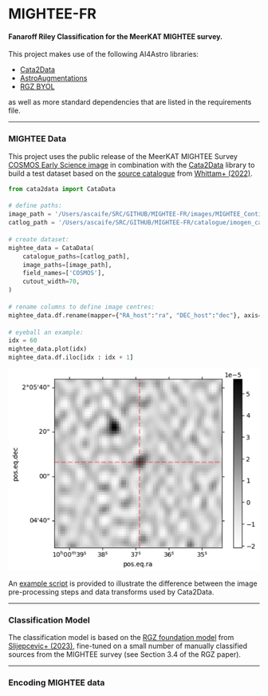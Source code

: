 # MIGHTEE-FR
#### Fanaroff Riley Classification for the MeerKAT MIGHTEE survey.

This project makes use of the following AI4Astro libraries:

* [Cata2Data](https://github.com/mb010/Cata2Data)
* [AstroAugmentations](https://github.com/mb010/AstroAugmentations)
* [RGZ BYOL](https://github.com/inigoval/byol)

as well as more standard dependencies that are listed in the requirements file.

---
### MIGHTEE Data

This project uses the public release of the MeerKAT MIGHTEE Survey [COSMOS Early Science image](https://archive-gw-1.kat.ac.za/public/repository/10.48479/emmd-kf31/index.html) in combination with the [Cata2Data](https://github.com/mb010/Cata2Data) library to build a test dataset based on the [source catalogue](https://oup.silverchair-cdn.com/oup/backfile/Content_public/Journal/mnras/516/1/10.1093_mnras_stac2140/1/stac2140_supplemental_file.txt?Expires=1721326470&Signature=0-GDWoKHy-L7oEezOjr1i4sh5VE8VbG3ougu2acVEpldMVnh8witzUa65jXKPLUQmbrPNF3xC-siUkQ5TJoFs4EV7UTrzTwYO0i13lH3RQGMBIwTYGprssidQt~azEy1yad5CV7RKQAUI-osy743YkbjWAo~VHOwcX6BvQg5QCHFFL1E0vAajqCY~v~c7oeHK0UwWmlOtEU2JIVF6VQbjibGyIeCrGvB00yu7Pp9aUFYLBRjqOLuzJsevSFJZ8fb6-yACQd~Kx0dELi7s5aKQUF9G7zFY5G6~dKiOAOmm3Ri2pcsmvctfFplTNjneCydY1~~OYVccrY9Q1wV0ZLdDw__&Key-Pair-Id=APKAIE5G5CRDK6RD3PGA) from [Whittam+ (2022)](https://arxiv.org/abs/2207.12379).

```python
from cata2data import CataData

# define paths:
image_path = '/Users/ascaife/SRC/GITHUB/MIGHTEE-FR/images/MIGHTEE_Continuum_Early_Science_COSMOS_r-1p2.app.restored.circ.fits'
catlog_path = '/Users/ascaife/SRC/GITHUB/MIGHTEE-FR/catalogue/imogen_cat.txt'

# create dataset:
mightee_data = CataData(
    catalogue_paths=[catlog_path],
    image_paths=[image_path],
    field_names=['COSMOS'],
    cutout_width=70,
)

# rename columns to define image centres:
mightee_data.df.rename(mapper={"RA_host":"ra", "DEC_host":"dec"}, axis="columns", inplace=True)

# eyeball an example:
idx = 60
mightee_data.plot(idx)
mightee_data.df.iloc[idx : idx + 1]

```
![](https://github.com/as595/MIGHTEE-FR/blob/main/images/src60.png)

An [example script](https://github.com/as595/MIGHTEE-FR/blob/main/Cata2DataMIGHTEE.ipynb) is provided to illustrate the difference between the image pre-processing steps and data transforms used by Cata2Data.

---
### Classification Model

The classification model is based on the [RGZ foundation model](https://github.com/inigoval/byol) from [Slijepcevic+ (2023)](https://arxiv.org/abs/2305.16127), fine-tuned on a small number of manually classified sources from the MIGHTEE survey (see Section 3.4 of the RGZ paper).

---
### Encoding MIGHTEE data 



